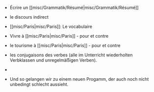 - Écrire un [[misc/Grammatik/Résumé|misc/Grammatik/Résumé]]
- le discours indirect
- [[misc/Paris|misc/Paris]]: Le vocabulaire
- Vivre à [[misc/Paris|misc/Paris]] - pour et contre
- le tourisme à [[misc/Paris|misc/Paris]] - pour et contre

- les conjugaisons des verbes (alle im Unterricht wiederholten Verbklassen und unregelmäẞigen Verben).
- 
- Und so gelangen wir zu einem neuen Progamm, der auch noch nicht unbedingt schlecht aussieht.
